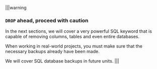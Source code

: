|||warning
### `DROP` ahead, proceed with caution

In the next sections, we will cover a very powerful SQL keyword that is capable of removing columns, tables and even entire databases.

When working in real-world projects, you must make sure that the necessary backups already have been made.

We will cover SQL database backups in future units.
|||